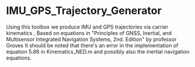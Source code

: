 # IMU_GPS_Trajectory_Generator
 Using this toolbox we produce IMU and GPS trajectories via carrier kinematics , Based on equations in "Principles of GNSS, Inertial, and Multisensor Integrated Navigation Systems, 2nd. Edition" by professor Groves
It should be noted that there's an error in the implementation of equation 5.86 in Kinematics_NED.m and possibly also the inertial navigation equations.